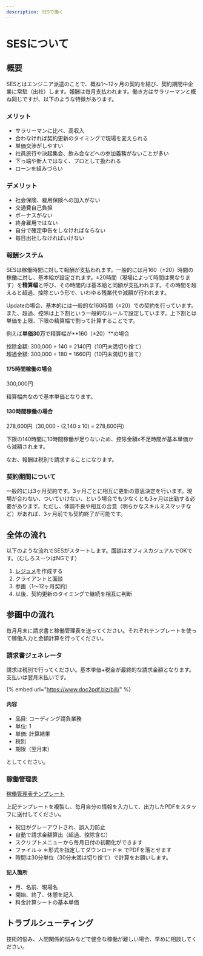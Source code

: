 ```yaml
---
description: SESで働く
---
```


# SESについて

## 概要

SESとはエンジニア派遣のことで、概ね1〜12ヶ月の契約を結び、契約期間中企業に常駐（出社）します。報酬は毎月支払われます。働き方はサラリーマンと概ね同じですが、以下のような特徴があります。

### メリット

* サラリーマンに比べ、高収入
* 合わなければ契約更新のタイミングで現場を変えられる
* 単価交渉がしやすい
* 社員旅行や決起集会、飲み会などへの参加義務がないことが多い
* 下っ端や新人ではなく、プロとして扱われる
* ローンを組みづらい

### デメリット

* 社会保険、雇用保険への加入がない
* 交通費自己負担
* ボーナスがない
* 終身雇用ではない
* 自分で確定申告をしなければならない
* 毎日出社しなければいけない

### 報酬システム

SESは稼働時間に対して報酬が支払われます。一般的には月160（±20）時間の稼働に対し、基本給が設定されます。±20時間（現場によって時間は異なります）を**精算幅**と呼び、その時間内は基本給と同額が支払われます。その時間を超えると超過、控除という形で、いわゆる残業代や減額が行われます。

Updateの場合、基本的には一般的な160時間（±20）での契約を行っています。また、超過、控除は上下割という一般的なルールで設定しています。上下割とは単価を上限、下限の精算幅で割って計算することです。

例えば**単価30万**で精算幅が**160（±20）**の場合

控除金額: 300,000 ÷ 140 = 2140円（10円未満切り捨て）  
超過金額: 300,000 ÷ 180 = 1660円（10円未満切り捨て）

#### 175時間稼働の場合

300,000円

精算幅内なので基本単価となります。

#### 130時間稼働の場合

278,600円（30,000 - \(2,140 x 10\) = 278,600円）

下限の140時間に10時間稼働が足りないため、控除金額x不足時間が基本単価から減額されます。

なお、報酬は税別で請求することになります。

### 契約期間について

一般的には3ヶ月契約です。3ヶ月ごとに相互に更新の意思決定を行います。現場が合わない、ついていけない、という場合でも少なくとも3ヶ月は出勤する必要があります。ただし、体調不良や相互の合意（明らかなスキルミスマッチなど）があれば、3ヶ月前でも契約終了が可能です。

## 全体の流れ

以下のような流れでSESがスタートします。面談はオフィスカジュアルでOKです。（むしろスーツはNGです）

1. [レジュメ](redume.md)を作成する
2. クライアントと面談
3. 参画（1〜12ヶ月契約）
4. 以後、契約更新のタイミングで継続を相互に判断

## 参画中の流れ

毎月月末に請求書と稼働管理表を送ってください。それぞれテンプレートを使って稼働入力と金額計算を行ってください。

### 請求書ジェネレータ

請求は税別で行ってください。基本単価+税金が最終的な請求金額となります。支払いは翌月末払いです。

{% embed url="https://www.doc2pdf.biz/bill/" %}

#### 内容

* 品目: コーディング請負業務
* 単位: 1
* 単価: 計算結果
* 税別
* 期限（翌月末）

としてください。

### 稼働管理表

[稼働管理表テンプレート](https://drive.google.com/open?id=1pJhjfcWVKHJlspaCKbVnRqrrFTguPi7l4R9eNtSEan0)

上記テンプレートを複製し、毎月自分の情報を入力して、出力したPDFをスタッフに送付してください。

* 祝日がグレーアウトされ、誤入力防止
* 自動で請求金額算出（超過、控除含む）
* スクリプトメニューから毎月日付の初期化ができます
* ファイル→ ＊形式を指定してダウンロード＊ でPDFを落とせます
* 時間は30分単位（30分未満は切り捨て）で計算をお願いします。

#### 記入箇所

* 月、名前、現場名
* 開始、終了、休憩を記入
* 料金計算シートの基本単価

## トラブルシューティング

技術的悩み、人間関係的悩みなどで健全な稼働が難しい場合、早めに相談してください。

